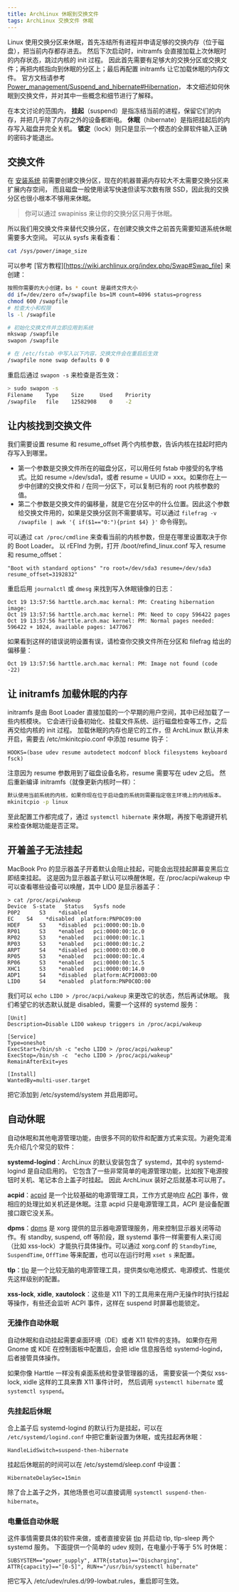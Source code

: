 ```yaml
---
title: ArchLinux 休眠到交换文件
tags: ArchLinux 交换文件 休眠
---
```


Linux 使用交换分区来休眠，首先冻结所有进程并申请足够的交换内存（位于磁盘），把当前内存都存进去。
然后下次启动时，initramfs 会直接加载上次休眠时的内存状态，跳过内核的 init 过程。
因此首先需要有足够大的交换分区或交换文件；再把内核指向到休眠的分区上；最后再配置 initramfs 让它加载休眠的内存文件。
官方文档请参考 [Power_management/Suspend_and_hibernate#Hibernation][hibernate]，
本文细述如何休眠到交换文件，并对其中一些概念和细节进行了解释。 

在本文讨论的范围内，
**挂起**（suspend）是指冻结当前的进程，保留它们的内存，并把几乎除了内存之外的设备都断电。
**休眠**（hibernate）是指把挂起后的内存写入磁盘并完全关机。
**锁定**（lock）则只是显示一个模态的全屏软件输入正确的密码才能退出。

<!--more-->

## 交换文件

在 [安装系统][archinstall] 前需要创建交换分区，现在的机器普遍内存较大不太需要交换分区来扩展内存空间，
而且磁盘一般使用读写快速但读写次数有限 SSD，因此我的交换分区也很小根本不够用来休眠。

> 你可以通过 swapiniss 来让你的交换分区只用于休眠。

所以我们用交换文件来替代交换分区，在创建交换文件之前首先需要知道系统休眠需要多大空间。
可以从 sysfs 来看查看：

```bash
cat /sys/power/image_size
```

可以参考 [官方教程][https://wiki.archlinux.org/index.php/Swap#Swap_file] 来创建：

```bash
按照你需要的大小创建，bs * count 是最终文件大小
dd if=/dev/zero of=/swapfile bs=1M count=4096 status=progress
chmod 600 /swapfile
# 检查大小和权限
ls -l /swapfile

# 初始化交换文件并立即应用到系统
mkswap /swapfile
swapon /swapfile

# 在 /etc/fstab 中写入以下内容，交换文件会在重启后生效
/swapfile none swap defaults 0 0
```

重启后通过 `swapon -s` 来检查是否生效：

```bash
> sudo swapon -s
Filename    Type    Size     Used    Priority
/swapfile   file    12582908    0    -2
```

## 让内核找到交换文件

我们需要设置 resume 和 resume_offset 两个内核参数，告诉内核在挂起时把内存写入到哪里。

* 第一个参数是交换文件所在的磁盘分区，可以用任何 fstab 中接受的名字格式。比如 resume =/dev/sda1，或者 resume = UUID = xxx。如果你在上一步中创建的交换文件和 / 在同一分区下，可以复制已有的 root 内核参数的值。
* 第二个参数是交换文件的偏移量，就是它在分区中的什么位置。因此这个参数给交换文件用的，如果是交换分区则不需要填写。可以通过 `filefrag -v /swapfile | awk '{ if($1=="0:"){print $4} }'` 命令得到。

可以通过 `cat /proc/cmdline` 来查看当前的内核参数，但是在哪里设置取决于你的 Boot Loader。
以 rEFInd 为例，打开 /boot/refind_linux.conf 写入 resume 和 resume_offset：

```
"Boot with standard options" "ro root=/dev/sda3 resume=/dev/sda3 resume_offset=3192832"
```

重启后用 `journalctl` 或 `dmesg` 来找到写入休眠镜像的日志：

```
Oct 19 13:57:56 harttle.arch.mac kernal: PM: Creating hibernation image:
Oct 19 13:57:56 harttle.arch.mac kernel: PM: Need to copy 596422 pages
Oct 19 13:57:56 harttle.arch.mac kernel: PM: Normal pages needed: 596422 + 1024, available pages: 1477067
```

如果看到这样的错误说明设置有误，请检查你交换文件所在分区和 filefrag 给出的偏移量：

```
Oct 19 13:57:56 harttle.arch.mac kernal: PM: Image not found (code -22)
```

## 让 initramfs 加载休眠的内存

initramfs 是由 Boot Loader 直接加载的一个早期的用户空间，其中已经加载了一些内核模块。
它会进行设备初始化、挂载文件系统、运行磁盘检查等工作，之后再交给内核的 init 过程。
加载休眠的内存也是它的工作，但 ArchLinux 默认并未开启，需要去 /etc/mkinitcpio.conf 中添加 resume 钩子：

```
HOOKS=(base udev resume autodetect modconf block filesystems keyboard fsck)
```

注意因为 resume 参数用到了磁盘设备名称，resume 需要写在 udev 之后。
然后重新编译 initramfs（就像更新内核时一样）：

```bash
默认使用当前系统的内核，如果你现在位于启动盘的系统则需要指定宿主环境上的内核版本。
mkinitcpio -p linux
```

至此配置工作都完成了，通过 `systemctl hibernate` 来休眠，再按下电源键开机来检查休眠功能是否正常。

## 开着盖子无法挂起

MacBook Pro 的显示器盖子开着默认会阻止挂起，可能会出现挂起屏幕变黑后立即结束挂起。
这是因为显示器盖子默认可以唤醒休眠，在 /proc/acpi/wakeup 中可以查看哪些设备可以唤醒，其中 LID0 是显示器盖子：

```
> cat /proc/acpi/wakeup 
Device	S-state	  Status   Sysfs node
P0P2	  S3	*disabled
EC	  S4	*disabled  platform:PNP0C09:00
HDEF	  S3	*disabled  pci:0000:00:1b.0
RP01	  S3	*enabled   pci:0000:00:1c.0
RP02	  S3	*enabled   pci:0000:00:1c.1
RP03	  S3	*enabled   pci:0000:00:1c.2
ARPT	  S4	*disabled  pci:0000:03:00.0
RP05	  S3	*enabled   pci:0000:00:1c.4
RP06	  S3	*enabled   pci:0000:00:1c.5
XHC1	  S3	*enabled   pci:0000:00:14.0
ADP1	  S4	*disabled  platform:ACPI0003:00
LID0	  S4	*enabled  platform:PNP0C0D:00
```

我们可以 `echo LID0 > /proc/acpi/wakeup` 来更改它的状态，然后再试休眠。
我们希望它的状态默认就是 disabled，需要一个这样的 systemd 服务：

```
[Unit]
Description=Disable LID0 wakeup triggers in /proc/acpi/wakeup

[Service]
Type=oneshot
ExecStart=/bin/sh -c "echo LID0 > /proc/acpi/wakeup"
ExecStop=/bin/sh -c  "echo LID0 > /proc/acpi/wakeup"
RemainAfterExit=yes

[Install]
WantedBy=multi-user.target
```

把它添加到 /etc/systemd/system 并启用即可。

## 自动休眠

自动休眠和其他电源管理功能，由很多不同的软件和配置方式来实现。为避免混淆先介绍几个常见的软件：

**systemd-logind**：ArchLinux 的默认安装包含了 systemd，其中的 systemd-logind 是自动启用的。
它包含了一些非常简单的电源管理功能，比如按下电源按钮时关机、笔记本合上盖子时挂起。
因此 ArchLinux 装好之后就基本可以用了。

**acpid**：[acpid][acpid] 是一个比较基础的电源管理工具，工作方式是响应 [ACPI][ACPI] 事件，做相应的处理比如关机还是休眠。注意 acpid 只是电源管理工具，ACPI 是设备配置接口跟它没关系。

**dpms**：[dpms][dpms] 是 xorg 提供的显示器电源管理服务，用来控制显示器关闭等动作。有 standby, suspend, off 等阶段，跟 systemd 事件一样需要有人来订阅（比如 xss-lock）才能执行具体操作。可以通过 xorg.conf 的 `StandbyTime`, `SuspendTime`, `OffTime` 等来配置，也可以在运行时用 `xset s` 来配置。

**tlp**：[tlp][tlp] 是一个比较无脑的电源管理工具，提供类似电池模式、电源模式、性能优先这样级别的配置。

**xss-lock**, **xidle**, **xautolock**：这些是 X11 下的工具用来在用户无操作时执行挂起等操作，有些还会监听 ACPI 事件，这样在 suspend 时屏幕也能锁定。

### 无操作自动休眠

自动休眠和自动挂起需要桌面环境（DE）或者 X11 软件的支持。
如果你在用 Gnome 或 KDE 在控制面板中配置后，会把 idle 信息报告给 systemd-logind，后者接管具体操作。

如果你像 Harttle 一样没有桌面系统和登录管理器的话，
需要安装一个类似 xss-lock, xidle 这样的工具来靠 X11 事件计时，
然后调用 `systemctl hibernate` 或 `systemctl syspend`。

### 先挂起后休眠

合上盖子后 systemd-logind 的默认行为是挂起，可以在 `/etc/systemd/logind.conf`
中把它重新设置为休眠，或先挂起再休眠：

```
HandleLidSwitch=suspend-then-hibernate
```

挂起后休眠前的时间可以在 /etc/systemd/sleep.conf 中设置：

```
HibernateDelaySec=15min
```

除了合上盖子之外，其他场景也可以直接调用 `systemctl suspend-then-hibernate`。

### 电量低自动休眠

这件事情需要具体的软件来做，或者直接安装 [tlp][tlp] 并启动 tlp, tlp-sleep 两个 systemd 服务。
下面提供一个简单的 udev 规则，在电量小于等于 5% 时休眠：

```
SUBSYSTEM=="power_supply", ATTR{status}=="Discharging", ATTR{capacity}=="[0-5]", RUN+="/usr/bin/systemctl hibernate"
```

把它写入 /etc/udev/rules.d/99-lowbat.rules，重启即可生效。

[tlp]: https://wiki.archlinux.org/index.php/TLP
[acpid]: https://wiki.archlinux.org/index.php/Acpid
[acpi]: https://en.wikipedia.org/wiki/Advanced_Configuration_and_Power_Interface
[hibernate]: https://wiki.archlinux.org/index.php/Power_management/Suspend_and_hibernate#Hibernation
[archinstall]: https://harttle.land/2019/04/26/macbook-archlinux-install.html
[dpms]: https://wiki.archlinux.org/index.php/DPMS